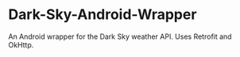 # Dark-Sky-Android-Wrapper
An Android wrapper for the Dark Sky weather API. Uses Retrofit and OkHttp.
